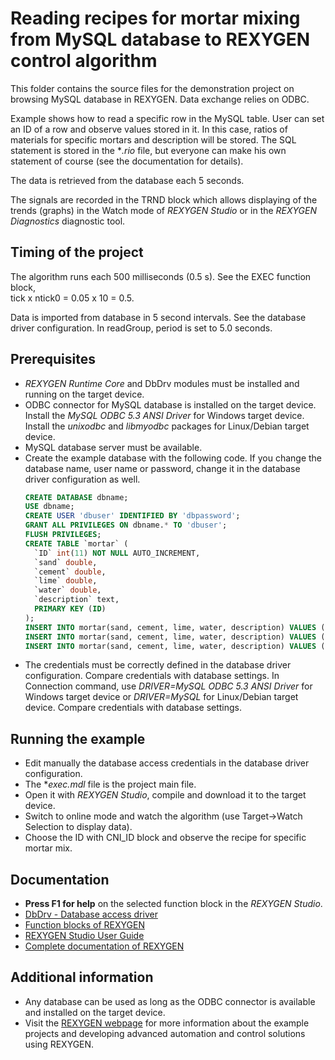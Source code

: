 Reading recipes for mortar mixing from MySQL database to REXYGEN control algorithm 
==============================================================================
 
This folder contains the source files for the demonstration project on 
browsing MySQL database in REXYGEN. Data exchange 
relies on ODBC. 

Example shows how to read a specific row in the MySQL table. User can set an ID
of a row and observe values stored in it. In this case, ratios of materials for
specific mortars and description will be stored. The SQL statement is stored in 
the **.rio* file, but everyone can make his own statement of course (see the 
documentation for details).  

The data is retrieved from the database each 5 seconds.

The signals are recorded in the TRND block which allows displaying of the trends 
(graphs) in the Watch mode of *REXYGEN Studio* or in the *REXYGEN Diagnostics* diagnostic tool. 

## Timing of the project ##

The algorithm runs each 500 milliseconds (0.5 s). See the EXEC function block,  
tick x ntick0 = 0.05 x 10 = 0.5. 

Data is imported from database in 5 second intervals. See the database driver 
configuration. In readGroup, period is set to 5.0 seconds. 

## Prerequisites ##

- *REXYGEN Runtime Core* and DbDrv modules must be installed and running on the target device.
- ODBC connector for MySQL database is installed on the target device. Install 
the *MySQL ODBC 5.3 ANSI Driver* for Windows target device. Install the 
*unixodbc* and *libmyodbc* packages for Linux/Debian target device.  
- MySQL database server must be available.
- Create the example database with the following code. If you change the database
name, user name or password, change it in the database driver configuration as 
well.
  ```sql
  CREATE DATABASE dbname;
  USE dbname;
  CREATE USER 'dbuser' IDENTIFIED BY 'dbpassword';
  GRANT ALL PRIVILEGES ON dbname.* TO 'dbuser';
  FLUSH PRIVILEGES;
  CREATE TABLE `mortar` (
    `ID` int(11) NOT NULL AUTO_INCREMENT,
    `sand` double,
    `cement` double,
    `lime` double,
    `water` double,
    `description` text,
    PRIMARY KEY (ID)
  );
  INSERT INTO mortar(sand, cement, lime, water, description) VALUES (1,0,0.059,300,'lime mortar');
  INSERT INTO mortar(sand, cement, lime, water, description) VALUES (1,0.071,0.143,300,'cement-lime mortar');
  INSERT INTO mortar(sand, cement, lime, water, description) VALUES (1,0.111,0.,300,'cement mortar');
  
  ``` 
- The credentials must be correctly defined in the database driver 
configuration. Compare credentials with database settings. In 
Connection command, use *DRIVER=MySQL ODBC 5.3 ANSI Driver* for Windows target 
device or *DRIVER=MySQL* for Linux/Debian target device. Compare credentials with
database settings. 
 
## Running the example ##
- Edit manually the database access credentials in the database driver configuration.
- The **exec.mdl* file is the project main file.
- Open it with *REXYGEN Studio*, compile and download it to the target device.
- Switch to online mode and watch the algorithm (use Target->Watch Selection 
to display data).
- Choose the ID with CNI_ID block and observe the recipe for specific mortar mix. 

## Documentation ##

- **Press F1 for help** on the selected function block in the *REXYGEN Studio*.
- [DbDrv - Database access driver](https://www.rexygen.com/doc/PDF/ENGLISH/DbDrv_ENG.pdf)
- [Function blocks of REXYGEN](https://www.rexygen.com/doc/PDF/ENGLISH/BRef_ENG.pdf)
- [REXYGEN Studio User Guide](https://www.rexygen.com/doc/PDF/ENGLISH/RexygenStudio_ENG.pdf)
- [Complete documentation of REXYGEN](http://www.rexygen.com/documentation-and-support)

## Additional information ##
- Any database can be used as long as the ODBC connector is available and 
installed on the target device. 
- Visit the [REXYGEN webpage](http://www.rexygen.com) 
for more information about the example projects and developing advanced automation and 
control solutions using REXYGEN.